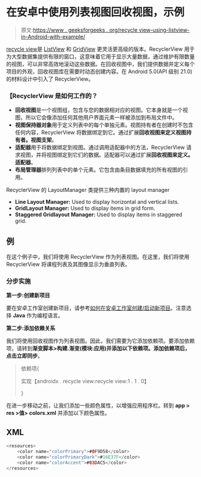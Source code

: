 # 在安卓中使用列表视图回收视图，示例

> 原文:[https://www . geeksforgeeks . org/recycle view-using-listview-in-Android-with-example/](https://www.geeksforgeeks.org/recyclerview-using-listview-in-android-with-example/)

[recycle view](https://www.geeksforgeeks.org/android-recyclerview/)是 [ListView](https://www.geeksforgeeks.org/android-listview-in-kotlin/) 和 [GridView](https://www.geeksforgeeks.org/gridview-using-baseadapter-in-android-with-example/) 更灵活更高级的版本。RecyclerView 用于为大型数据集提供有限的窗口，这意味着它用于显示大量数据，通过维护有限数量的视图，可以非常高效地滚动这些数据。在回收视图中，我们提供数据并定义每个项目的外观，回收视图库在需要时动态创建内容。在 Android 5.0(API 级别 21.0)的材料设计中引入了 RecyclerView。

### 【RecyclerView 是如何工作的？

*   **回收视图**是一个视图组，包含与您的数据相对应的视图。它本身就是一个视图，所以它会像添加任何其他用户界面元素一样被添加到布局文件中。
*   **视图保持器对象**用于定义列表中的每个单独元素。视图持有者在创建时不包含任何内容，RecyclerView 将数据绑定到它。通过扩展**回收视图来定义视图持有者。视图支架**。
*   **适配器**用于将数据绑定到视图。通过调用适配器中的方法，RecyclerView 请求视图，并将视图绑定到它们的数据。适配器可以通过扩展**回收视图来定义。适配器**。
*   **布局管理器**排列列表中的单个元素。它包含由条目数据填充的所有视图的引用。

RecyclerView 的 LayoutManager 类提供三种内置的 layout manager

*   **Line Layout Manager:** Used to display horizontal and vertical lists.
*   **GridLayout Manager:** Used to display items in grid form.
*   **Staggered Gridlayout Manager:** Used to display items in staggered grid.

## **例**

在这个例子中，我们将使用 RecyclerView 作为列表视图。在这里，我们将使用 RecyclerView 将课程列表及其图像显示为垂直列表。

### **分步实施**

**第一步:创建新项目**

要在安卓工作室创建新项目，请参考[如何在安卓工作室创建/启动新项目](https://www.geeksforgeeks.org/android-how-to-create-start-a-new-project-in-android-studio/)。注意选择 **Java** 作为编程语言。

**第二步:添加依赖关系**

我们将使用回收视图作为列表视图。因此，我们需要为它添加依赖项。要添加依赖项，请转到**渐变脚本>构建.渐变(模块:应用)**并添加以下依赖项。添加依赖项后，点击**立即同步**。

> 依赖项{
> 
> 实现【androidx . recycle view:recycle view:1 . 1 . 0】
> 
> }

在进一步移动之前，让我们添加一些颜色属性，以增强应用程序栏。转到 **app > res >值> colors.xml** 并添加以下颜色属性。

## XML

```java
<resources> 
    <color name="colorPrimary">#0F9D58</color> 
    <color name="colorPrimaryDark">#16E37F</color> 
    <color name="colorAccent">#03DAC5</color> 
</resources> 
```